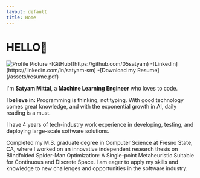 ```yaml
---
layout: default
title: Home
---
```


# HELLO👋  

<div class="content-wrapper">
    <div class="profile_img_div">
        <img src="/assets/images/IMG_9064.png" alt="Profile Picture" class="profile-pic">
        -[GitHub](https://github.com/05satyam)
        -[LinkedIn](https://linkedin.com/in/satyam-sm)
        -[Download my Resume](/assets/resume.pdf)
    </div>
    <div class="content-description">
        <p>I'm <strong>Satyam Mittal</strong>, a <strong>Machine Learning Engineer</strong> who loves to code.</p>
        <p><strong>I believe in:</strong> Programming is thinking, not typing. With good technology comes great knowledge, and with the exponential growth in AI, daily reading is a must.</p>
        <p>I have 4 years of tech-industry work experience in developing, testing, and deploying large-scale software solutions.</p>
        <p>Completed my M.S. graduate degree in Computer Science at Fresno State, CA, where I worked on an innovative independent research thesis on Blindfolded Spider-Man Optimization: A Single-point Metaheuristic Suitable for Continuous and Discrete Space. I am eager to apply my skills and knowledge to new challenges and opportunities in the software industry.</p>
    </div>
</div>

